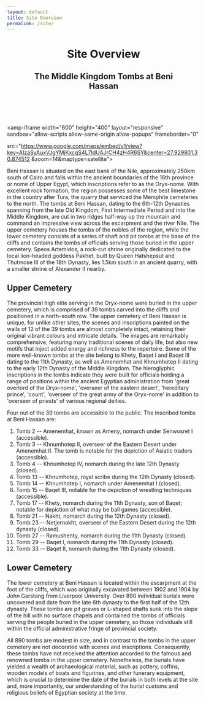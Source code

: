 ```yaml
---
layout: default
title: Site Overview
permalink: /site/
---
```




<figure class="ampstart-image-fullpage-hero m0 relative mb4">
<amp-img width="404" height="720" alt="Cover" layout="responsive" src="/assets/images/Kanawati-Woods-BH-Fig-02-Beni-Hassan-3-Khnumhotep-II-General-view-cemetery.JPG" media="(max-width: 415px)"></amp-img>
<amp-img height="720" alt="Cover" layout="fixed-height" src="/assets/images/Kanawati-Woods-BH-Fig-02-Beni-Hassan-3-Khnumhotep-II-General-view-cemetery.JPG" media="(min-width: 416px)"></amp-img>
<figcaption class="absolute top-0 right-0 bottom-0 left-0">
<header class="p3">
<h1 class="ampstart-fullpage-hero-heading mb0 hanuman">
<span class="ampstart-fullpage-hero-heading-text title">
Site Overview
</span>
</h1>
<h2 class="ampstart-fullpage-hero-heading mb0">
<span class="ampstart-fullpage-hero-heading-text description">
The Middle Kingdom Tombs at Beni Hassan
</span>
</h2>
</header>

<footer class="absolute left-0 right-0 bottom-0">
<a style="color: #ffffff; " class="ampstart-read py3 caps line-height-2 text-decoration-none center block h5" href="#content"><span class="ampstart-readmore-text px1">Read more</span></a>
</footer>
<!-- 
<footer class="absolute left-0 right-0 bottom-0">
<a class="ampstart-read py3 caps line-height-2 text-decoration-none center block h5" href="#content"><span class="ampstart-readmore-text px1">Read more</span></a>
</footer>
 -->
</figcaption>
</figure>


<!-- <amp-img width="600" height="300" layout="responsive" src="http://lorempixel.com/600/300/sports"></amp-img> -->

<main id="content" role="main" class="content">

<amp-iframe width="600"
  height="400"
  layout="responsive"
  sandbox="allow-scripts allow-same-origin allow-popups"
  frameborder="0"
  
  src="https://www.google.com/maps/embed/v1/view?key=AIzaSyAuxVJgYMjKxcqS4L7IdUAJrCH4zH4R6SY&center=27.929801,30.874512 &zoom=14&maptype=satellite">
</amp-iframe>

Beni Hassan is situated on the east bank of the Nile, approximately 250km south of Cairo and falls within the ancient boundaries of the 16th province or nome of Upper Egypt, which inscriptions refer to as the Oryx-nome. With excellent rock formation, the region possesses some of the best limestone in the country after Tura, the quarry that serviced the Memphite cemeteries to the north. The tombs at Beni Hassan, dating to the 6th-12th Dynasties spanning from the late Old Kingdom, First Intermediate Period and into the Middle Kingdom, are cut in two ridges half-way up the mountain and command an impressive view across the escarpment and the river Nile. The upper cemetery houses the tombs of the nobles of the region, while the lower cemetery consists of a series of shaft and pit tombs at the base of the cliffs and contains the tombs of officials serving those buried in the upper cemetery. Speos Artemidos, a rock-cut shrine originally dedicated to the local lion-headed goddess Pakhet, built by Queen Hatshepsut and Thutmose III of the 18th Dynasty, lies 1.5km south in an ancient quarry, with a smaller shrine of Alexander II nearby.

## Upper Cemetery

The provincial high elite serving in the Oryx-nome were buried in the upper cemetery, which is comprised of 39 tombs carved into the cliffs and positioned in a north-south row. The upper cemetery of Beni Hassan is unique, for unlike other sites, the scenes and inscriptions painted on the walls of 12 of the 39 tombs are almost completely intact, retaining their original vibrant colours and intricate details. The images are remarkably comprehensive, featuring many traditional scenes of daily life, but also new motifs that inject added energy and richness to the repertoire. Some of the more well-known tombs at the site belong to Khety, Baqet I and Baqet III dating to the 11th Dynasty, as well as Amenemhat and Khnumhotep II dating to the early 12th Dynasty of the Middle Kingdom. The hieroglyphic inscriptions in the tombs indicate they were built for officials holding a range of positions within the ancient Egyptian administration from 'great overlord of the Oryx-nome', 'overseer of the eastern desert', 'hereditary prince', 'count', 'overseer of the great army of the Oryx-nome' in addition to 'overseer of priests' of various regional deities.

Four out of the 39 tombs are accessible to the public. The inscribed tombs at Beni Hassan are:

1. Tomb 2 -- Amenemhat, known as Ameny, nomarch under Senwosret I (accessible).
1. Tomb 3 -- Khnumhotep II, overseer of the Eastern Desert under Amenemhat II. The tomb is notable for the depiction of Asiatic traders (accessible).
1. Tomb 4 -- Khnumhotep IV, nomarch during the late 12th Dynasty (closed).
1. Tomb 13 -- Khnumhotep, royal scribe during the 12th Dynasty (closed).
1. Tomb 14 -- Khnumhotep I, nomarch under Amenemhat I (closed).
1. Tomb 15 -- Baqet III, notable for the depiction of wrestling techniques (accessible).
1. Tomb 17 -- Khety, nomarch during the 11th Dynasty, son of Baqet; notable for depiction of what may be ball games (accessible).
1. Tomb 21 -- Nakht, nomarch during the 12th Dynasty (closed).
1. Tomb 23 -- Netjernakht, overseer of the Eastern Desert during the 12th dynasty (closed).
1. Tomb 27 -- Ramushenty, nomarch during the 11th Dynasty (closed).
1. Tomb 29 -- Baqet I, nomarch during the 11th Dynasty (closed).
1. Tomb 33 -- Baqet II, nomarch during the 11th Dynasty (closed).

## Lower Cemetery

The lower cemetery at Beni Hassan is located within the escarpment at the foot of the cliffs, which was originally excavated between 1902 and 1904 by John Garstang from Liverpool University. Over 890 individual burials were uncovered and date from the late 6th dynasty to the first half of the 12th dynasty. These tombs are pit graves or L-shaped shafts sunk into the slope of the hill with no surface chapels and contained the tombs of officials serving the people buried in the upper cemetery, so those individuals still within the official administrative fringe of provincial society. 

All 890 tombs are modest in size, and in contrast to the tombs in the upper cemetery are not decorated with scenes and inscriptions. Consequently, these tombs have not received the attention accorded to the famous and renowned tombs in the upper cemetery. Nonetheless, the burials have yielded a wealth of archaeological material, such as pottery, coffins, wooden models of boats and figurines, and other funerary equipment, which is crucial to determine the date of the burials in both levels at the site and, more importantly, our understanding of the burial customs and religious beliefs of Egyptian society at the time. 



</main>

